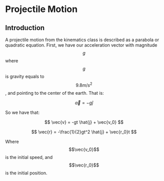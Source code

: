 <!--
  ~ Copyright (c) 2022 Tobias Briones. All rights reserved.
  ~ SPDX-License-Identifier: MIT
  ~
  ~ This source code is part of
  ~ https://github.com/tobiasbriones/cp-unah-is910-simulation-theory and is
  ~ licensed under the MIT License found in the LICENSE file in the root
  ~ directory of this source tree or at https://spdx.org/licenses/MIT
  -->

# Projectile Motion

## Introduction

A projectile motion from the kinematics class is described as a parabola or 
quadratic equation. First, we have our acceleration vector with magnitude 
$$g$$ where $$g$$ is gravity equals to $$9.8m/s^2$$, and pointing to the 
center of the earth. That is:

$$
\vec{a} = -g \hat{j}
$$

So we have that:

$$
\vec{v} = -gt \hat{j} + \vec{v_0}
$$

$$
\vec{r} = -\frac{1}{2}gt^2 \hat{j} + \vec{r_0}t
$$

Where $$\vec{v_0}$$ is the initial speed, and $$\vec{r_0}$$ is the initial 
position.
